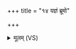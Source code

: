 +++
title = "१४ यज्ञं ब्रूमो"

+++
<details><summary>मूलम् (VS)</summary>

य॒ज्ञं ब्रू॑मो॒ यज॑मान॒मृचः॒ सामा॑नि भेष॒जा। यजूं॑षि॒ होत्रा॑ ब्रूम॒स्ते नो॑ मुञ्च॒न्त्वंह॑सः ॥
</details>